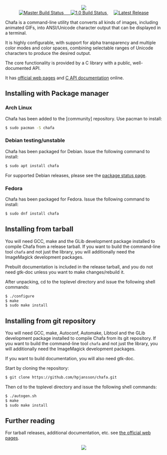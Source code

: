 <p align="center">
<img src="https://raw.githubusercontent.com/hpjansson/chafa/master/docs/chafa-logo.gif" /><br />
<a href="https://travis-ci.com/hpjansson/chafa/branches" rel="nofollow">
<img src="https://img.shields.io/travis/com/hpjansson/chafa/master.svg?label=master&style=for-the-badge" alt="Master Build Status" />
&emsp;
<img src="https://img.shields.io/travis/com/hpjansson/chafa/1.0.svg?label=1.0&style=for-the-badge" alt="1.0 Build Status" />
</a>
&emsp;
<a href="https://github.com/hpjansson/chafa/releases">
<img src="https://img.shields.io/github/release/hpjansson/chafa.svg?style=for-the-badge" alt="Latest Release" />
</a>
</p>

Chafa is a command-line utility that converts all kinds of images, including
animated GIFs, into ANSI/Unicode character output that can be displayed in a
terminal.

It is highly configurable, with support for alpha transparency and multiple
color modes and color spaces, combining selectable ranges of Unicode
characters to produce the desired output.

The core functionality is provided by a C library with a public,
well-documented API.

It has [official web pages](https://hpjansson.org/chafa/) and [C API
documentation](http://hpjansson.org/chafa/ref/) online.

## Installing with Package manager

### Arch Linux

Chafa has been added to the [community] repository. Use pacman to install:

```sh
$ sudo pacman -S chafa
```

### Debian testing/unstable

Chafa has been packaged for Debian. Issue the following command to install:

```sh
$ sudo apt install chafa
```

For supported Debian releases, please see the
[package status page](https://tracker.debian.org/pkg/chafa).

### Fedora

Chafa has been packaged for Fedora. Issue the following command to install:

```sh
$ sudo dnf install chafa
```

## Installing from tarball

You will need GCC, make and the GLib development package installed to
compile Chafa from a release tarball. If you want to build the
command-line tool `chafa` and not just the library, you will
additionally need the ImageMagick development packages.

Prebuilt documentation is included in the release tarball, and you
do not need gtk-doc unless you want to make changes/rebuild it.

After unpacking, cd to the toplevel directory and issue the following
shell commands:

```sh
$ ./configure
$ make
$ sudo make install
```

## Installing from git repository

You will need GCC, make, Autoconf, Automake, Libtool and the GLib
development package installed to compile Chafa from its git repository. If
you want to build the command-line tool `chafa` and not just the library,
you will additionally need the ImageMagick development packages.

If you want to build documentation, you will also need gtk-doc.

Start by cloning the repository:

```sh
$ git clone https://github.com/hpjansson/chafa.git
```

Then cd to the toplevel directory and issue the following shell commands:

```sh
$ ./autogen.sh
$ make
$ sudo make install
```

## Further reading

For tarball releases, additional documentation, etc. see [the official
web pages](https://hpjansson.org/chafa/).

<p align="center">
<img src="https://hpjansson.org/chafa/img/example-1.gif" />
</p>
